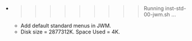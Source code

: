* >>>>>>>>> Running inst-std-00-jwm.sh ...
  * Add default standard menus in JWM.
  * Disk size = 2877312K. Space Used = 4K.

